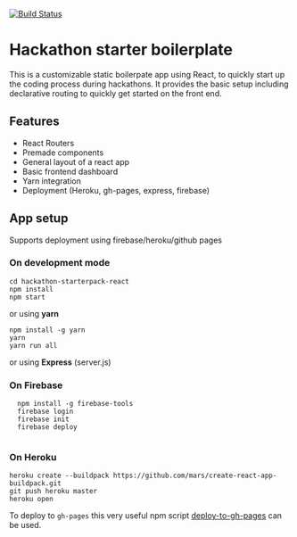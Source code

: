 

[![Build Status](https://travis-ci.org/rupshabagchi/hackathon-starterpack-react.png)](https://travis-ci.org/rupshabagchi/hackathon-starterpack-react)

# Hackathon starter boilerplate

This is a customizable static boilerpate app using React, to quickly start up the coding process during hackathons. It provides the basic setup including declarative routing to quickly get started on the front end.


## Features

* React Routers
* Premade components
* General layout of a react app
* Basic frontend dashboard
* Yarn integration
* Deployment (Heroku, gh-pages, express, firebase)


## App setup

Supports deployment using firebase/heroku/github pages

### On development mode

``` 
cd hackathon-starterpack-react
npm install
npm start
``` 

or using **yarn**
``` 
npm install -g yarn
yarn
yarn run all
``` 

or using **Express** (server.js)

### On Firebase

``` 
  npm install -g firebase-tools
  firebase login
  firebase init
  firebase deploy
  
```

### On Heroku

```
heroku create --buildpack https://github.com/mars/create-react-app-buildpack.git
git push heroku master
heroku open
```

To deploy to `gh-pages` this very useful npm script [deploy-to-gh-pages](https://www.npmjs.com/package/deploy-to-gh-pages) can be used. 
